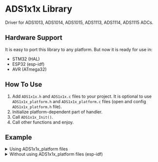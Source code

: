 # ADS1x1x Library
Driver for ADS1013, ADS1014, ADS1015, ADS1113, ADS1114, ADS1115 ADCs.


## Hardware Support
It is easy to port this library to any platform. But now it is ready for use in:
- STM32 (HAL)
- ESP32 (esp-idf)
- AVR (ATmega32)

## How To Use
1. Add `ADS1x1x.h` and `ADS1x1x.c` files to your project.  It is optional to use `ADS1x1x_platform.h` and `ADS1x1x_platform.c` files (open and config `ADS1x1x_platform.h` file).
2. Initialize platform-dependent part of handler.
4. Call `ADS1x1x_Init()`.
5. Call other functions and enjoy.

## Example
<details>
<summary>Using ADS1x1x_platform files</summary>

```c
#include <stdio.h>
#include "ADS1x1x.h"
#include "ADS1x1x_platform.h"

int main(void)
{
  ADS1x1x_Handler_t Handler = {0};
  ADS1x1x_Sample_t  Sample = {0};

  ADS1x1x_Platform_Init(&Handler);
  ADS1x1x_Init(&Handler, ADS1X1X_DEVICE_ADS1115, 0);
  ADS1x1x_SetMode(&Handler, ADS1X1X_MODE_CONTINUOUS);
  ADS1x1x_SetPGA(&Handler, ADS1X1X_PGA_2_048);
  ADS1x1x_SetRate(&Handler, ADS1X1X_RATE_16SPS);

  while (1)
  {
    ADS1x1x_SetMux(&Handler, ADS1X1X_MUX_SINGLE_0);
    ADS1x1x_StartConversion(&Handler);
    while (ADS1x1x_CheckDataReady(&Handler) == ADS1X1X_DATA_NOT_READY);
    ADS1x1x_ReadSample(&Handler, &Sample);
    printf("Voltage: %fV\r\n\r\n",
           Sample.Voltage);
  }

  ADS1x1x_DeInit(&Handler);
  return 0;
}
```
</details>


<details>
<summary>Without using ADS1x1x_platform files (esp-idf)</summary>

```c
#include <stdio.h>
#include <stdint.h>
#include "sdkconfig.h"
#include "esp_system.h"
#include "esp_err.h"
#include "driver/i2c.h"
#include "driver/gpio.h"
#include "freertos/FreeRTOS.h"
#include "ADS1x1x.h"

#define ADS1X1X_I2C_NUM   I2C_NUM_1
#define ADS1X1X_I2C_RATE  100000
#define ADS1X1X_SCL_GPIO  GPIO_NUM_13
#define ADS1X1X_SDA_GPIO  GPIO_NUM_14

int8_t
ADS1x1x_Platform_Init(void)
{
  i2c_config_t conf = {0};
  conf.mode = I2C_MODE_MASTER;
  conf.sda_io_num = ADS1X1X_SDA_GPIO;
  conf.sda_pullup_en = GPIO_PULLUP_DISABLE;
  conf.scl_io_num = ADS1X1X_SCL_GPIO;
  conf.scl_pullup_en = GPIO_PULLUP_DISABLE;
  conf.master.clk_speed = ADS1X1X_I2C_RATE;
  if (i2c_param_config(ADS1X1X_I2C_NUM, &conf) != ESP_OK)
    return -1;
  if (i2c_driver_install(ADS1X1X_I2C_NUM, conf.mode, 0, 0, 0) != ESP_OK)
    return -1;
  return 0;
}

int8_t
ADS1x1x_Platform_DeInit(void)
{
  i2c_driver_delete(ADS1X1X_I2C_NUM);
  gpio_reset_pin(ADS1X1X_SDA_GPIO);
  gpio_reset_pin(ADS1X1X_SCL_GPIO);
  return 0;
}

int8_t
ADS1x1x_Platform_Send(uint8_t Address, uint8_t *Data, uint8_t DataLen)
{
  i2c_cmd_handle_t ADS1x1x_i2c_cmd_handle = {0};
  Address <<= 1;
  Address &= 0xFE;

  ADS1x1x_i2c_cmd_handle = i2c_cmd_link_create();
  i2c_master_start(ADS1x1x_i2c_cmd_handle);
  i2c_master_write(ADS1x1x_i2c_cmd_handle, &Address, 1, 1);
  i2c_master_write(ADS1x1x_i2c_cmd_handle, Data, DataLen, 1);
  i2c_master_stop(ADS1x1x_i2c_cmd_handle);
  if (i2c_master_cmd_begin(ADS1X1X_I2C_NUM, ADS1x1x_i2c_cmd_handle, 1000 / portTICK_RATE_MS) != ESP_OK)
  {
    i2c_cmd_link_delete(ADS1x1x_i2c_cmd_handle);
    return -1;
  }
  i2c_cmd_link_delete(ADS1x1x_i2c_cmd_handle);
  return 0;
}

int8_t
ADS1x1x_Platform_Receive(uint8_t Address, uint8_t *Data, uint8_t DataLen)
{
  i2c_cmd_handle_t ADS1x1x_i2c_cmd_handle = {0};
  Address <<= 1;
  Address |= 0x01;

  ADS1x1x_i2c_cmd_handle = i2c_cmd_link_create();
  i2c_master_start(ADS1x1x_i2c_cmd_handle);
  i2c_master_write(ADS1x1x_i2c_cmd_handle, &Address, 1, 1);
  i2c_master_read(ADS1x1x_i2c_cmd_handle, Data, DataLen, I2C_MASTER_LAST_NACK);
  i2c_master_stop(ADS1x1x_i2c_cmd_handle);
  if (i2c_master_cmd_begin(ADS1X1X_I2C_NUM, ADS1x1x_i2c_cmd_handle, 1000 / portTICK_RATE_MS) != ESP_OK)
  {
    i2c_cmd_link_delete(ADS1x1x_i2c_cmd_handle);
    return -1;
  }
  i2c_cmd_link_delete(ADS1x1x_i2c_cmd_handle);
  return 0;
}


int main(void)
{
  ADS1x1x_Handler_t Handler = {0};
  ADS1x1x_Sample_t  Sample = {0};

  Handler.PlatformInit    = ADS1x1x_Platform_Init;
  Handler.PlatformDeInit  = ADS1x1x_Platform_DeInit;
  Handler.PlatformSend    = ADS1x1x_Platform_Send;
  Handler.PlatformReceive = ADS1x1x_Platform_Receive;

  ADS1x1x_Platform_Init(&Handler);
  ADS1x1x_Init(&Handler, ADS1X1X_DEVICE_ADS1115, 0);
  ADS1x1x_SetMode(&Handler, ADS1X1X_MODE_CONTINUOUS);
  ADS1x1x_SetPGA(&Handler, ADS1X1X_PGA_2_048);
  ADS1x1x_SetRate(&Handler, ADS1X1X_RATE_16SPS);

  while (1)
  {
    ADS1x1x_SetMux(&Handler, ADS1X1X_MUX_SINGLE_0);
    ADS1x1x_StartConversion(&Handler);
    while (ADS1x1x_CheckDataReady(&Handler) == ADS1X1X_DATA_NOT_READY);
    ADS1x1x_ReadSample(&Handler, &Sample);
    printf("Voltage: %fV\r\n\r\n",
           Sample.Voltage);
  }

  ADS1x1x_DeInit(&Handler);
  return 0;
}
```
</details>

